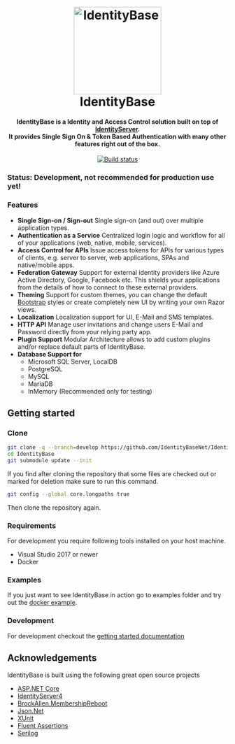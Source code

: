 <h1 align="center">
  <br>
  <img src="./docs/icon.png" alt="IdentityBase" width="200">
  <br>
  IdentityBase
  <br>
</h1>

<h4 align="center">IdentityBase is a Identity and Access Control solution built on top of <a href="http://identityserver.io/" target="_blank">IdentityServer</a>. <br/>It provides Single Sign On & Token Based Authentication with many other features right out of the box.</h4>

<p align="center">
  <a target="_blank" href="https://ci.appveyor.com/project/aruss81994/identitybase">
    <img src="https://ci.appveyor.com/api/projects/status/fub9f3dhuctubpxr?svg=true" alt="Build status">
  </a>
  <!--<a  target="_blank" href="https://coveralls.io/github/IdentityBaseNet/IdentityBase?branch=master">
      <img src="https://coveralls.io/repos/github/IdentityBaseNet/IdentityBase/badge.svg?branch=master" alt="Coverage Status">
  </a>-->
</p>

### Status: Development, not recommended for production use yet!

### Features

* **Single Sign-on / Sign-out**
  Single sign-on (and out) over multiple application types.
* **Authentication as a Service**
  Centralized login logic and workflow for all of your applications (web, native, mobile, services).
* **Access Control for APIs**
  Issue access tokens for APIs for various types of clients, e.g. server to server, web applications, SPAs and native/mobile apps.
* **Federation Gateway**
  Support for external identity providers like Azure Active Directory, Google, Facebook etc. This shields your applications from the details of how to connect to these external providers.
* **Theming**
  Support for custom themes, you can change the default [Bootstrap](http://getbootstrap.com/) styles or create completely new UI by writing your own Razor views.
* **Localization**
  Localization support for UI, E-Mail and SMS templates.
* **HTTP API**
  Manage user invitations and change users E-Mail and Password directly from your relying party app.
* **Plugin Support**
  Modular Architecture allows to add custom plugins and/or replace default parts of IdentityBase.
* **Database Support for**
  - Microsoft SQL Server, LocalDB
  - PostgreSQL
  - MySQL
  - MariaDB
  - InMemory (Recommended only for testing)

## Getting started

### Clone

```sh
git clone -q --branch=develop https://github.com/IdentityBaseNet/IdentityBase.git
cd IdentityBase
git submodule update --init
```

If you find after cloning the repository that some files are checked
out or marked for deletion make sure to run this command.

```sh
git config --global core.longpaths true
```

Then clone the repository again.

### Requirements

For development you require following tools installed on
your host machine.

- Visual Studio 2017 or newer
- Docker

### Examples

If you just want to see IdentityBase in action go to examples folder and try out the
[docker example](./examples/Docker/).

### Development

For development checkout the [getting started documentation](./docs/getting-started.md)

## Acknowledgements

IdentityBase is built using the following great open source projects

* [ASP.NET Core](https://github.com/aspnet)
* [IdentityServer4](https://github.com/IdentityServer/IdentityServer4)
* [BrockAllen.MembershipReboot](https://github.com/brockallen/BrockAllen.MembershipReboot)
* [Json.Net](http://www.newtonsoft.com/json)
* [XUnit](https://xunit.github.io/)
* [Fluent Assertions](http://www.fluentassertions.com/)
* [Serilog](https://serilog.net/)
